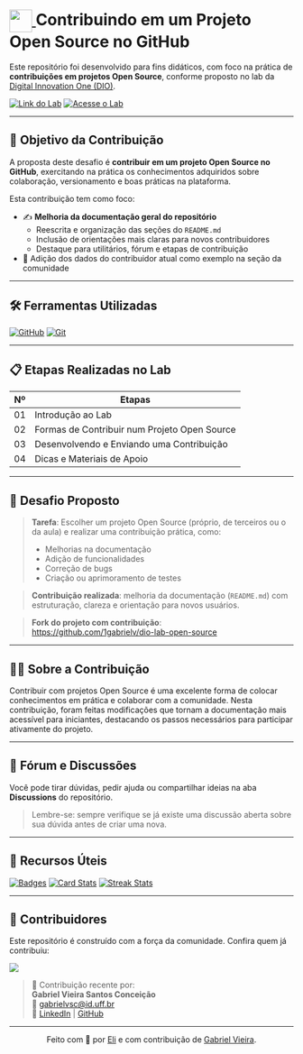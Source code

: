 <h1>
  <a href="https://www.dio.me/">
    <img align="center" width="40px" src="https://hermes.digitalinnovation.one/assets/diome/logo-minimized.png">
  </a>
  <span> Contribuindo em um Projeto Open Source no GitHub</span>
</h1>

Este repositório foi desenvolvido para fins didáticos, com foco na prática de **contribuições em projetos Open Source**, conforme proposto no lab da [Digital Innovation One (DIO)](https://www.dio.me/).

[![Link do Lab](https://img.shields.io/badge/▶-000?style=for-the-badge&logo=movie&logoColor=E94D5F)](https://web.dio.me/lab/desafio-de-projeto-contribuindo-em-um-projeto-open-source-no-github/learning/913f26fd-1018-4643-b59a-6356ea77dc2e) 
[![Acesse o Lab](https://img.shields.io/badge/Acesse%20o%20Lab%20na%20Plataforma-E94D5F?style=for-the-badge)](https://web.dio.me/lab/desafio-de-projeto-contribuindo-em-um-projeto-open-source-no-github/learning/913f26fd-1018-4643-b59a-6356ea77dc2e)

---

## 🎯 Objetivo da Contribuição

A proposta deste desafio é **contribuir em um projeto Open Source no GitHub**, exercitando na prática os conhecimentos adquiridos sobre colaboração, versionamento e boas práticas na plataforma.

Esta contribuição tem como foco:

- ✍️ **Melhoria da documentação geral do repositório**
  - Reescrita e organização das seções do `README.md`
  - Inclusão de orientações mais claras para novos contribuidores
  - Destaque para utilitários, fórum e etapas de contribuição
- 🤝 Adição dos dados do contribuidor atual como exemplo na seção da comunidade

---

## 🛠 Ferramentas Utilizadas

[![GitHub](https://img.shields.io/badge/GitHub-000?style=for-the-badge&logo=github&logoColor=30A3DC)](https://docs.github.com/)
[![Git](https://img.shields.io/badge/Git-000?style=for-the-badge&logo=git&logoColor=E94D5F)](https://git-scm.com/doc) 

---

## 📋 Etapas Realizadas no Lab

| Nº  | Etapas                                              |
|-----|-----------------------------------------------------|
| 01  | Introdução ao Lab                                   |
| 02  | Formas de Contribuir num Projeto Open Source        |
| 03  | Desenvolvendo e Enviando uma Contribuição           |
| 04  | Dicas e Materiais de Apoio                          |

---

## 🚀 Desafio Proposto

> **Tarefa**: Escolher um projeto Open Source (próprio, de terceiros ou o da aula) e realizar uma contribuição prática, como:
> - Melhorias na documentação
> - Adição de funcionalidades
> - Correção de bugs
> - Criação ou aprimoramento de testes

> **Contribuição realizada**: melhoria da documentação (`README.md`) com estruturação, clareza e orientação para novos usuários.

> **Fork do projeto com contribuição**:  
> https://github.com/1gabrielv/dio-lab-open-source

---

## 🧑‍💻 Sobre a Contribuição

Contribuir com projetos Open Source é uma excelente forma de colocar conhecimentos em prática e colaborar com a comunidade. Nesta contribuição, foram feitas modificações que tornam a documentação mais acessível para iniciantes, destacando os passos necessários para participar ativamente do projeto.

---

## 💬 Fórum e Discussões

Você pode tirar dúvidas, pedir ajuda ou compartilhar ideias na aba **Discussions** do repositório.

> Lembre-se: sempre verifique se já existe uma discussão aberta sobre sua dúvida antes de criar uma nova.

---

## 🧰 Recursos Úteis

[![Badges](https://img.shields.io/badge/Badges-30A3DC?style=for-the-badge)](https://github.com/digitalinnovationone/dio-lab-open-source/blob/main/utils/badges/badges.md)
[![Card Stats](https://img.shields.io/badge/Card%20Stats-E94D5F?style=for-the-badge)](https://github.com/digitalinnovationone/dio-lab-open-source/blob/main/utils/cards/github-stats.md)
[![Streak Stats](https://img.shields.io/badge/Card%20Streak%20States-30A3DC?style=for-the-badge)](https://github.com/digitalinnovationone/dio-lab-open-source/blob/main/utils/cards/github-streak-stats.md)

---

## 👥 Contribuidores

Este repositório é construído com a força da comunidade. Confira quem já contribuiu:

<a href="https://github.com/digitalinnovationone/dio-lab-open-source/graphs/contributors">
  <img src="https://contrib.rocks/image?repo=digitalinnovationone/dio-lab-open-source"/>
</a>

> 💙 Contribuição recente por:  
> **Gabriel Vieira Santos Conceição**  
> 📧 gabrielvsc@id.uff.br  
> 🔗 [LinkedIn](https://www.linkedin.com/in/devgabrielv) | [GitHub](https://github.com/1gabrielv)

---

<div align="center">
  Feito com 💙 por <a href="https://github.com/elidianaandrade">Eli</a> e com contribuição de <a href="https://github.com/1gabrielv">Gabriel Vieira</a>.
</div>
